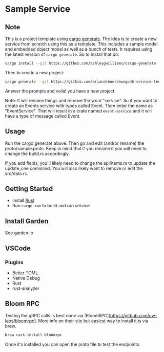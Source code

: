 # Sample Service

## Note

This is a project template using [cargo generate](https://github.com/ashleygwilliams/cargo-generate). The idea is to create a new service from scratch using this as a template. This includes a sample model and embedded object model as well as a bunch of tests. It requires using the latest version of `cargo generate`. So to install that do:

```sh
cargo install --git https://github.com/ashleygwilliams/cargo-generate
```

Then to create a new project:

```sh
cargo generate --git https://github.com/briandeboer/mongodb-service-template
```

Answer the prompts and voila! you have a new project.

Note: It will rename things and remove the word "service". So if you want to create an Events service with types called Event. Then enter the name as "EventService". That will result in a crate named `event-service` and it will have a type of message called Event.

## Usage

Run the cargo generate above. Then go and edit (and/or rename) the proto/sample.proto. Keep in mind that if you rename it you will need to change the build.rs accordingly.

If you add fields, you'll likely need to change the api/items.rs to update the update_one command. You will also likely want to remove or edit the src/data.rs.

## Getting Started

- Install [Rust](https://www.rust-lang.org/tools/install)
- Run `cargo run` to build and run service

## Install Garden
See garden.io

## VSCode

### Plugins

- Better TOML
- Native Debug
- Rust
- rust-analyzer

## Bloom RPC

Testing the gRPC calls is best done via (BloomRPC)[https://github.com/uw-labs/bloomrpc]. More info on their site but easiest way to install it is via brew.

```bash
brew cask install bloomrpc
```

Once it's installed you can open the proto file to test the endpoints.

